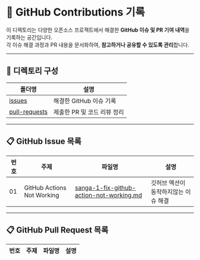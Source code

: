 # 📝 GitHub Contributions 기록

이 디렉토리는 다양한 오픈소스 프로젝트에서 해결한 **GitHub 이슈 및 PR 기여 내역**을 기록하는 공간입니다.  
각 이슈 해결 과정과 PR 내용을 문서화하여, **참고하거나 공유할 수 있도록 관리**합니다.

---

## 📂 디렉토리 구성

| 폴더명 | 설명 |
|---|---|
| [issues](./issues) | 해결한 GitHub 이슈 기록 |
| [pull-requests](./pull-requests) | 제출한 PR 및 코드 리뷰 정리 |

---

## 📋 GitHub Issue 목록

| 번호 | 주제 | 파일명 | 설명 |
|---|---|---|---|
| 01 | GitHub Actions Not Working | [sanga-1-fix-github-action-not-working.md](./issues/sanga-1-fix-github-action-not-working.md) | 깃허브 엑션이 동작하지않는 이슈 해결 |

---

## 📋 GitHub Pull Request 목록

| 번호 | 주제 | 파일명 | 설명 |
|---|---|---|---|


